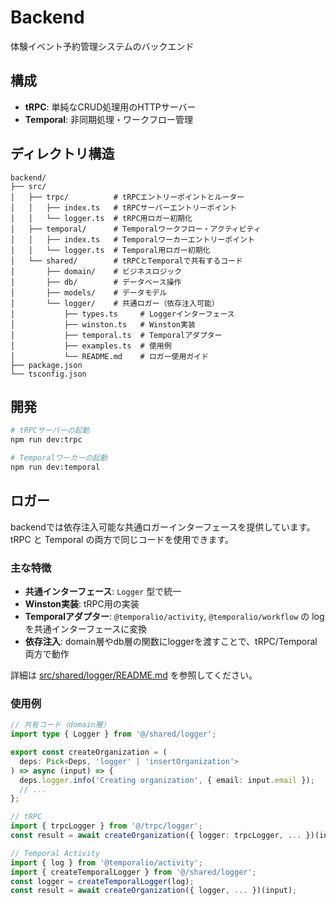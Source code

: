 # Backend

体験イベント予約管理システムのバックエンド

## 構成

- **tRPC**: 単純なCRUD処理用のHTTPサーバー
- **Temporal**: 非同期処理・ワークフロー管理

## ディレクトリ構造

```
backend/
├── src/
│   ├── trpc/          # tRPCエントリーポイントとルーター
│   │   ├── index.ts   # tRPCサーバーエントリーポイント
│   │   └── logger.ts  # tRPC用ロガー初期化
│   ├── temporal/      # Temporalワークフロー・アクティビティ
│   │   ├── index.ts   # Temporalワーカーエントリーポイント
│   │   └── logger.ts  # Temporal用ロガー初期化
│   └── shared/        # tRPCとTemporalで共有するコード
│       ├── domain/    # ビジネスロジック
│       ├── db/        # データベース操作
│       ├── models/    # データモデル
│       └── logger/    # 共通ロガー（依存注入可能）
│           ├── types.ts     # Loggerインターフェース
│           ├── winston.ts   # Winston実装
│           ├── temporal.ts  # Temporalアダプター
│           ├── examples.ts  # 使用例
│           └── README.md    # ロガー使用ガイド
├── package.json
└── tsconfig.json
```

## 開発

```bash
# tRPCサーバーの起動
npm run dev:trpc

# Temporalワーカーの起動
npm run dev:temporal
```

## ロガー

backendでは依存注入可能な共通ロガーインターフェースを提供しています。
tRPC と Temporal の両方で同じコードを使用できます。

### 主な特徴

- **共通インターフェース**: `Logger` 型で統一
- **Winston実装**: tRPC用の実装
- **Temporalアダプター**: `@temporalio/activity`, `@temporalio/workflow` の log を共通インターフェースに変換
- **依存注入**: domain層やdb層の関数にloggerを渡すことで、tRPC/Temporal両方で動作

詳細は [src/shared/logger/README.md](./src/shared/logger/README.md) を参照してください。

### 使用例

```typescript
// 共有コード（domain層）
import type { Logger } from '@/shared/logger';

export const createOrganization = (
  deps: Pick<Deps, 'logger' | 'insertOrganization'>
) => async (input) => {
  deps.logger.info('Creating organization', { email: input.email });
  // ...
};

// tRPC
import { trpcLogger } from '@/trpc/logger';
const result = await createOrganization({ logger: trpcLogger, ... })(input);

// Temporal Activity
import { log } from '@temporalio/activity';
import { createTemporalLogger } from '@/shared/logger';
const logger = createTemporalLogger(log);
const result = await createOrganization({ logger, ... })(input);
```
